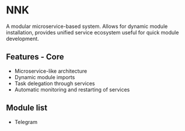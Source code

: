 # NNK
A modular microservice-based system. Allows for dynamic module installation, provides unified service ecosystem useful for quick module development.

## Features - Core
- Microservice-like architecture
- Dynamic module imports
- Task delegation through services
- Automatic monitoring and restarting of services

## Module list
- Telegram

